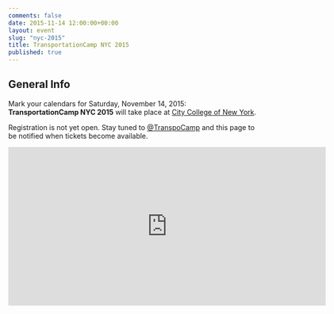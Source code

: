 ```yaml
---
comments: false
date: 2015-11-14 12:00:00+00:00
layout: event
slug: "nyc-2015"
title: TransportationCamp NYC 2015
published: true
---
```


## General Info

Mark your calendars for Saturday, November 14, 2015: 
**TransportationCamp NYC 2015** will take place at [City College of New York](http://www.ccny.cuny.edu/).

Registration is not yet open. Stay tuned to [@TranspoCamp](https://twitter.com/transpocamp) 
and this page to be notified when tickets become available.

<iframe src="https://www.google.com/maps/embed?pb=!1m14!1m8!1m3!1d6038.6756967730735!2d-73.94873555819703!3d40.82054227072318!3m2!1i1024!2i768!4f13.1!3m3!1m2!1s0x0%3A0xa785a9c0ac09561a!2sThe+City+College+of+New+York!5e0!3m2!1sen!2sus!4v1434599520285" width="640" height="320" frameborder="0" style="border:0"></iframe> 
 
